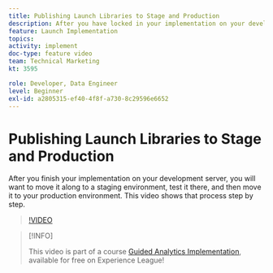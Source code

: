 ```yaml
---
title: Publishing Launch Libraries to Stage and Production
description: After you have locked in your implementation on your development server, you will want to move it along to a staging environment, test it there, and then move it to your production environment. This video shows that process step by step.
feature: Launch Implementation
topics: 
activity: implement
doc-type: feature video
team: Technical Marketing
kt: 3595

role: Developer, Data Engineer
level: Beginner
exl-id: a2805315-ef40-4f8f-a730-8c29596e6652
---
```

# Publishing Launch Libraries to Stage and Production

After you finish your implementation on your development server, you will want to move it along to a staging environment, test it there, and then move it to your production environment. This video shows that process step by step.

>[!VIDEO](https://video.tv.adobe.com/v/28777/?quality=12)

>[!INFO]
>
> This video is part of a course [Guided Analytics Implementation](https://experienceleague.adobe.com/?recommended=Analytics-D-1-2019.1), available for free on Experience League!